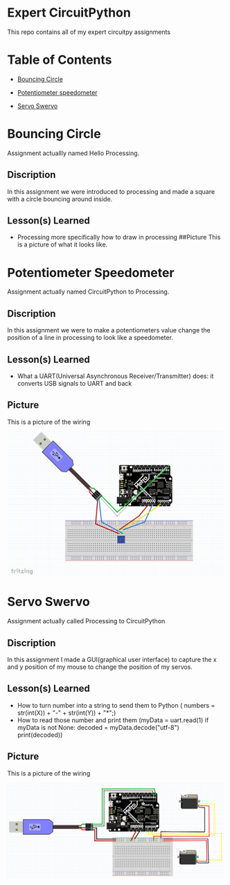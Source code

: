 # Expert CircuitPython
This repo contains all of my expert circuitpy assignments

# Table of Contents
* [Bouncing Circle](#Bouncing-Circle)

* [Potentiometer speedometer](#Poteniometer-Speedometer)

* [Servo Swervo](#Servo-Swervo)

# Bouncing Circle

Assignment actuallly named Hello Processing.

## Discription

In this assignment we were introduced to processing and made a square with a circle bouncing around inside. 

## Lesson(s) Learned
* Processing more specifically how to draw in processing
##Picture
This is a picture of what it looks like.

# Potentiometer Speedometer

Assignment actually named CircuitPython to Processing.

## Discription

In this assignment we were to make a potentiometers value change the position of a line in processing to look like a speedometer. 

## Lesson(s) Learned

* What a UART(Universal Asynchronous Receiver/Transmitter) does: it converts USB signals to UART and back 

## Picture
This is a picture of the wiring

<img src="Media/CircuitPyToProcessing.PNG" width="500">

# Servo Swervo

Assignment actually called Processing to CircuitPython

## Discription 

In this assignment I made a GUI(graphical user interface) to capture the x and y position of my mouse to change the position of my 
servos. 

## Lesson(s) Learned
* How to turn number into a string to send them to Python ( numbers = str(int(X)) + "-" + str(int(Y)) + "*";)
* How to read those number and print them (myData = uart.read(1)
    if myData is not None:
        decoded = myData.decode("utf-8")
        print(decoded))

## Picture

This is a picture of the wiring

<img src="Media/ProcessingToCircuitPy.PNG" width="500">

